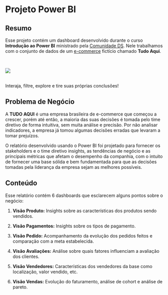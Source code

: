 # Projeto Power BI

## Resumo
Esse projeto contém um dashboard desenvolvido durante o curso **Introdução ao Power BI** ministrado pela [Comunidade DS](https://www.comunidadeds.com/). Nele trabalhamos com o conjunto de dados de um [e-commerce](https://www.kaggle.com/datasets/olistbr/brazilian-ecommerce) fictício chamado **Tudo Aqui**.

</br>

![](img/dash.gif)

</br>
Interaja, filtre, explore e tire suas próprias conclusões! 

## Problema de Negócio
A **TUDO AQUI** é uma empresa brasileira de e-commerce que começou a crescer, porém até então, a maioria das suas decisões é tomada pelo time diretivo de forma intuitiva, sem muita análise e precisão. Por não analisar indicadores, a empresa já tomou algumas decisões erradas que levaram a tomar prejuízos.

O relatório desenvolvido usando o Power BI foi projetado para fornecer os stakeholders e o time diretivo insights, as tendências de negócio e as principais métricas que afetam o desempenho da companhia, com o intuito de fornecer uma base sólida e bem fundamentada para que as decisões tomadas pela liderança da empresa sejam as melhores possíveis.


## Conteúdo
Esse relatório contém 6 dashboards que esclarecem alguns pontos sobre o negócio:

1. **Visão Produto:** Insights sobre as características dos produtos sendo vendidos.

2. **Visão Pagamentos:** Insights sobre os tipos de pagamento.

3. **Visão Pedido:** Acompanhamento da evolução dos pedidos feitos e comparação com a meta estabelecida.

4. **Visão Avaliações:** Análise sobre quais fatores influenciam a avaliação dos clientes. 

5. **Visão Vendedores:** Características dos vendedores da base como localização, valor vendido, etc.

6. **Visão Vendas:** Evolução do faturamento, análise de cohort e análise de pareto.



